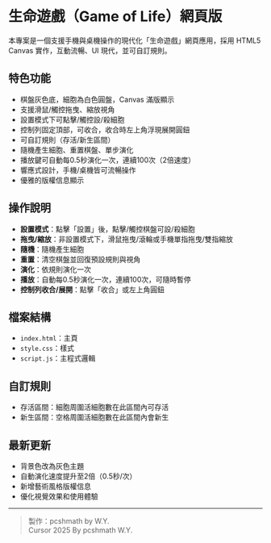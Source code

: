 # 生命遊戲（Game of Life）網頁版

本專案是一個支援手機與桌機操作的現代化「生命遊戲」網頁應用，採用 HTML5 Canvas 實作，互動流暢、UI 現代，並可自訂規則。

## 特色功能
- 棋盤灰色底，細胞為白色圓盤，Canvas 滿版顯示
- 支援滑鼠/觸控拖曳、縮放視角
- 設置模式下可點擊/觸控設/殺細胞
- 控制列固定頂部，可收合，收合時左上角浮現展開圓鈕
- 可自訂規則（存活/新生區間）
- 隨機產生細胞、重置棋盤、單步演化
- 播放鍵可自動每0.5秒演化一次，連續100次（2倍速度）
- 響應式設計，手機/桌機皆可流暢操作
- 優雅的版權信息顯示

## 操作說明
- **設置模式**：點擊「設置」後，點擊/觸控棋盤可設/殺細胞
- **拖曳/縮放**：非設置模式下，滑鼠拖曳/滾輪或手機單指拖曳/雙指縮放
- **隨機**：隨機產生細胞
- **重置**：清空棋盤並回復預設規則與視角
- **演化**：依規則演化一次
- **播放**：自動每0.5秒演化一次，連續100次，可隨時暫停
- **控制列收合/展開**：點擊「收合」或左上角圓鈕

## 檔案結構
- `index.html`：主頁
- `style.css`：樣式
- `script.js`：主程式邏輯

## 自訂規則
- 存活區間：細胞周圍活細胞數在此區間內可存活
- 新生區間：空格周圍活細胞數在此區間內會新生

## 最新更新
- 背景色改為灰色主題
- 自動演化速度提升至2倍（0.5秒/次）
- 新增藝術風格版權信息
- 優化視覺效果和使用體驗

---

> 製作：pcshmath by W.Y.  
> Cursor 2025 By pcshmath W.Y. 